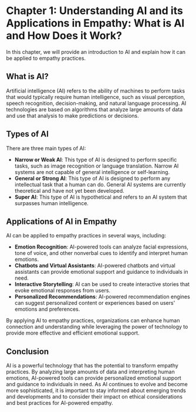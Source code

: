 Chapter 1: Understanding AI and its Applications in Empathy: What is AI and How Does it Work?
=============================================================================================

In this chapter, we will provide an introduction to AI and explain how it can be applied to empathy practices.

What is AI?
-----------

Artificial intelligence (AI) refers to the ability of machines to perform tasks that would typically require human intelligence, such as visual perception, speech recognition, decision-making, and natural language processing. AI technologies are based on algorithms that analyze large amounts of data and use that analysis to make predictions or decisions.

Types of AI
-----------

There are three main types of AI:

* **Narrow or Weak AI**: This type of AI is designed to perform specific tasks, such as image recognition or language translation. Narrow AI systems are not capable of general intelligence or self-learning.
* **General or Strong AI**: This type of AI is designed to perform any intellectual task that a human can do. General AI systems are currently theoretical and have not yet been developed.
* **Super AI**: This type of AI is hypothetical and refers to an AI system that surpasses human intelligence.

Applications of AI in Empathy
-----------------------------

AI can be applied to empathy practices in several ways, including:

* **Emotion Recognition**: AI-powered tools can analyze facial expressions, tone of voice, and other nonverbal cues to identify and interpret human emotions.
* **Chatbots and Virtual Assistants**: AI-powered chatbots and virtual assistants can provide emotional support and guidance to individuals in need.
* **Interactive Storytelling**: AI can be used to create interactive stories that evoke emotional responses from users.
* **Personalized Recommendations**: AI-powered recommendation engines can suggest personalized content or experiences based on users' emotions and preferences.

By applying AI to empathy practices, organizations can enhance human connection and understanding while leveraging the power of technology to provide more effective and efficient emotional support.

Conclusion
----------

AI is a powerful technology that has the potential to transform empathy practices. By analyzing large amounts of data and interpreting human emotions, AI-powered tools can provide personalized emotional support and guidance to individuals in need. As AI continues to evolve and become more sophisticated, it is important to stay informed about emerging trends and developments and to consider their impact on ethical considerations and best practices for AI-powered empathy.
